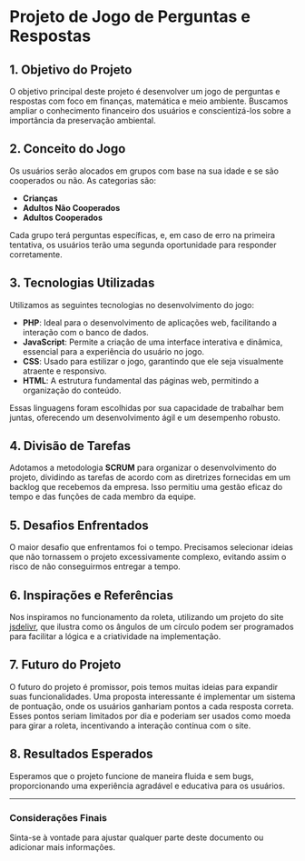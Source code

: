# Projeto de Jogo de Perguntas e Respostas

## 1. Objetivo do Projeto
O objetivo principal deste projeto é desenvolver um jogo de perguntas e respostas com foco em finanças, matemática e meio ambiente. 
Buscamos ampliar o conhecimento financeiro dos usuários e conscientizá-los sobre a importância da preservação ambiental.

## 2. Conceito do Jogo
Os usuários serão alocados em grupos com base na sua idade e se são cooperados ou não. As categorias são:
- **Crianças**
- **Adultos Não Cooperados**
- **Adultos Cooperados**

Cada grupo terá perguntas específicas, e, em caso de erro na primeira tentativa, os usuários terão uma segunda oportunidade para responder corretamente.

## 3. Tecnologias Utilizadas
Utilizamos as seguintes tecnologias no desenvolvimento do jogo:
- **PHP**: Ideal para o desenvolvimento de aplicações web, facilitando a interação com o banco de dados.
- **JavaScript**: Permite a criação de uma interface interativa e dinâmica, essencial para a experiência do usuário no jogo.
- **CSS**: Usado para estilizar o jogo, garantindo que ele seja visualmente atraente e responsivo.
- **HTML**: A estrutura fundamental das páginas web, permitindo a organização do conteúdo.

Essas linguagens foram escolhidas por sua capacidade de trabalhar bem juntas, oferecendo um desenvolvimento ágil e um desempenho robusto.

## 4. Divisão de Tarefas
Adotamos a metodologia **SCRUM** para organizar o desenvolvimento do projeto, dividindo as tarefas de acordo com as diretrizes fornecidas em um backlog que recebemos da empresa. 
Isso permitiu uma gestão eficaz do tempo e das funções de cada membro da equipe.

## 5. Desafios Enfrentados
O maior desafio que enfrentamos foi o tempo. Precisamos selecionar ideias que não tornassem o projeto excessivamente complexo, evitando assim o risco de não conseguirmos entregar a tempo.

## 6. Inspirações e Referências
Nos inspiramos no funcionamento da roleta, utilizando um projeto do site [jsdelivr](https://www.jsdelivr.com/package/npm/spin-wheel), que ilustra como os ângulos de um círculo podem ser programados para facilitar a lógica e a criatividade na implementação.

## 7. Futuro do Projeto
O futuro do projeto é promissor, pois temos muitas ideias para expandir suas funcionalidades. 
Uma proposta interessante é implementar um sistema de pontuação, onde os usuários ganhariam pontos a cada resposta correta. 
Esses pontos seriam limitados por dia e poderiam ser usados como moeda para girar a roleta, incentivando a interação contínua com o site.

## 8. Resultados Esperados
Esperamos que o projeto funcione de maneira fluida e sem bugs, proporcionando uma experiência agradável e educativa para os usuários.

---

### Considerações Finais
Sinta-se à vontade para ajustar qualquer parte deste documento ou adicionar mais informações.
